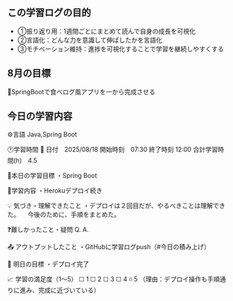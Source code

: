 ## この学習ログの目的
* ①振り返り用：1週間ごとにまとめて読んで自身の成長を可視化
* ②言語化：どんな力を意識して伸ばしたかを言語化
* ③モチベーション維持：進捗を可視化することで学習を継続しやすくする

## 8月の目標
📝SpringBootで食べログ風アプリを一から完成させる

## 今日の学習内容
⚙️言語 Java,Spring Boot

🕐学習時間
📅 日付　2025/08/18
開始時刻　07:30
終了時刻  12:00
合計学習時間(h)　4.5

🎯本日の学習目標
・Spring Boot

📝学習内容
・Herokuデプロイ続き

💡 気づき・理解できたこと
・デプロイは２回目だが、やるべきことは理解できた。
　今後のために、手順をまとめた。

❓難しかったこと・疑問
Q. 
A. 

📤 アウトプットしたこと
・GitHubに学習ログpush（#今日の積み上げ）

🌱 明日の目標
・デプロイ完了

📈 学習の満足度（1〜5）
☐ 1 ☐ 2 ☐ 3 ☐ 4 ◽️ 5
（理由：デプロイ操作も手順通りに進み、完成に近づいている）